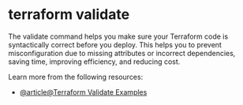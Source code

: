 # terraform validate

The validate command helps you make sure your Terraform code is syntactically correct before you deploy. This helps you to prevent misconfiguration due to missing attributes or incorrect dependencies, saving time, improving efficiency, and reducing cost.

Learn more from the following resources:

- [@article@Terraform Validate Examples](https://www.env0.com/blog/terraform-validate-command-practical-examples-and-best-practices)
